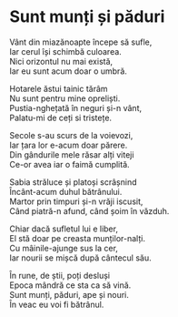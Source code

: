 # Sunt munți și păduri

Vânt din miazănoapte începe să sufle,\
Iar cerul își schimbă culoarea.\
Nici orizontul nu mai există,\
Iar eu sunt acum doar o umbră.

Hotarele ăstui tainic tărâm\
Nu sunt pentru mine opreliști.\
Pustia-nghețată în neguri și-n vânt,\
Palatu-mi de ceți si tristețe.

Secole s-au scurs de la voievozi,\
Iar țara lor e-acum doar părere.\
Din gândurile mele răsar alți viteji\
Ce-or avea iar o faimă cumplită.

Sabia străluce și platoși scrâșnind\
Încânt-acum duhul bătrânului.\
Martor prin timpuri și-n vrăji iscusit,\
Când piatră-n afund, când șoim în văzduh.

Chiar dacă sufletul lui e liber,\
El stă doar pe creasta munților-nalți.\
Cu mâinile-ajunge sus la cer,\
Iar nourii se mișcă după cântecul său.

În rune, de știi, poți desluși\
Epoca mândră ce sta ca să vină.\
Sunt munți, păduri, ape și nouri.\
În veac eu voi fi bătrânul.
